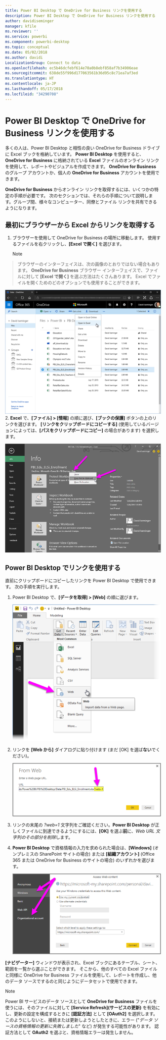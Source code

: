 ```yaml
---
title: Power BI Desktop で OneDrive for Business リンクを使用する
description: Power BI Desktop で OneDrive for Business リンクを使用する
author: davidiseminger
manager: kfile
ms.reviewer: ''
ms.service: powerbi
ms.component: powerbi-desktop
ms.topic: conceptual
ms.date: 05/02/2018
ms.author: davidi
LocalizationGroup: Connect to data
ms.openlocfilehash: ec5b46dcfebf614e70a0b8ebf858af7b34906eae
ms.sourcegitcommit: 638de55f996d177063561b36d95c8c71ea7af3ed
ms.translationtype: HT
ms.contentlocale: ja-JP
ms.lasthandoff: 05/17/2018
ms.locfileid: "34290708"
---
```

# <a name="use-onedrive-for-business-links-in-power-bi-desktop"></a>Power BI Desktop で OneDrive for Business リンクを使用する
多くの人は、Power BI Desktop と相性の良い OneDrive for Business ドライブに Excel ブックを格納しています。 **Power BI Desktop** を使用すると、**OneDrive for Business** に格納されている **Excel** ファイルのオンライン リンクを使用して、レポートやビジュアルを作成できます。 **OneDrive for Business** のグループ アカウントか、個人の **OneDrive for Business** アカウントを使用できます。

**OneDrive for Business** からオンライン リンクを取得するには、いくつかの特定の手順が必要です。 次のセクションでは、それらの手順について説明します。グループ間、様々なコンピューター、同僚とファイル リンクを共有できるようになります。

## <a name="get-a-link-from-excel-starting-in-the-browser"></a>最初にブラウザーから Excel からリンクを取得する
1. ブラウザーを使用して OneDrive for Business の場所に移動します。 使用するファイルを右クリックし、**[Excel で開く]** を選びます。
   
   > [!NOTE]
> ブラウザーのインターフェイスは、次の画像のとおりではない場合もあります。 **OneDrive for Business** ブラウザー インターフェイスで、ファイルに対して **[Excel で開く]** を選ぶ方法はたくさんあります。 Excel でファイルを開くためのどのオプションでも使用することができます。
   > 
   > 
   
   ![](media/desktop-use-onedrive-business-links/odb-links_02.png)
2. **Excel** で、**[ファイル] > [情報]** の順に選び、**[ブックの保護]** ボタンの上のリンクを選びます。 **[リンクをクリップボードにコピーする]** (使用しているバージョンによっては、**[パスをクリップボードにコピー]** の場合があります) を選択します。
   
   ![](media/desktop-use-onedrive-business-links/odb-links_03.png)

## <a name="use-the-link-in-power-bi-desktop"></a>Power BI Desktop でリンクを使用する
直前にクリップボードにコピーしたリンクを Power BI Desktop で使用できます。 次の手順を実行します。

1. Power BI Desktop で、**[データを取得] > [Web]** の順に選びます。
   
   ![](media/desktop-use-onedrive-business-links/odb-links_04.png)
2. リンクを **[Web から]** ダイアログに貼り付けます (まだ [OK] を選ば**ない**でください)。
   
    ![](media/desktop-use-onedrive-business-links/odb-links_05.png)
3. リンクの末尾の *?web=1* 文字列をご確認ください。**Power BI Desktop** が正しくファイルに到達できるようにするには、**[OK]** を選ぶ**前**に、*Web URL 文字列のその部分を削除*します。
4. **Power BI Desktop** で資格情報の入力を求められた場合は、**[Windows]** (オンプレミスの SharePoint サイトの場合) または **[組織アカウント]** (Office 365 または OneDrive for Business のサイトの場合) のいずれかを選びます。
   
   ![](media/desktop-use-onedrive-business-links/odb-links_06.png)

**[ナビゲーター]** ウィンドウが表示され、Excel ブックにあるテーブル、シート、範囲を一覧から選ぶことができます。 そこから、他のすべての Excel ファイルと同様に OneDrive for Business ファイルを使用して、レポートを作成し、他のデータ ソースでするのと同じようにデータセットで使用できます。

> [!NOTE]
> Power BI サービスのデータ ソースとして **OneDrive for Business** ファイルを使うには、そのファイルに対して **[Service Refresh]\(サービスの更新\)** を有効にし、更新の設定を構成するときに **[認証方法]** として **[OAuth2]** を選択します。 このようにしないと、接続または更新しようとしたときに、エラー ("*データ ソースの資格情報の更新に失敗しました*" など) が発生する可能性があります。 認証方法として **OAuth2** を選ぶと、資格情報エラーは発生しません。
> 
> 

